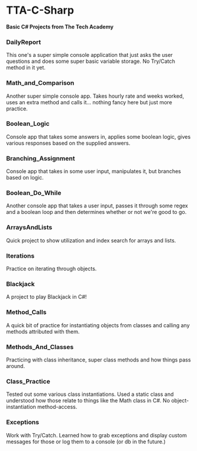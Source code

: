 
# TTA-C-Sharp
**Basic C# Projects from The Tech Academy**

### DailyReport
This one's a super simple console application that just asks the user questions and does some super basic variable storage. No Try/Catch method in it yet.

### Math_and_Comparison
Another super simple console app. Takes hourly rate and weeks worked, uses an extra method and calls it... nothing fancy here but just more practice.

### Boolean_Logic
Console app that takes some answers in, applies some boolean logic, gives various responses based on the supplied answers.

###	Branching_Assignment
Console app that takes in some user input, manipulates it, but branches based on logic.

### Boolean_Do_While
Another console app that takes a user input, passes it through some regex and a boolean loop and then determines whether or not we're good to go.

### ArraysAndLists
Quick project to show utilization and index search for arrays and lists.

### Iterations
Practice on iterating through objects.

### Blackjack
A project to play Blackjack in C#! 

### Method_Calls
A quick bit of practice for instantiating objects from classes and calling any methods attributed with them.

### Methods_And_Classes
Practicing with class inheritance, super class methods and how things pass around.

### Class_Practice 
Tested out some various class instantiations. Used a static class and understood how those relate to things like the Math class in C#. No object-instantiation method-access.

### Exceptions
Work with Try/Catch. Learned how to grab exceptions and display custom messages for those or log them to a console (or db in the future.) 

